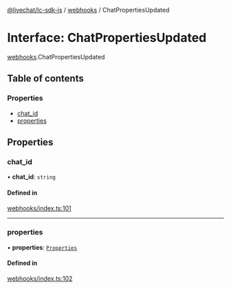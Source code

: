 [@livechat/lc-sdk-js](../README.md) / [webhooks](../modules/webhooks.md) / ChatPropertiesUpdated

# Interface: ChatPropertiesUpdated

[webhooks](../modules/webhooks.md).ChatPropertiesUpdated

## Table of contents

### Properties

- [chat\_id](webhooks.ChatPropertiesUpdated.md#chat_id)
- [properties](webhooks.ChatPropertiesUpdated.md#properties)

## Properties

### chat\_id

• **chat\_id**: `string`

#### Defined in

[webhooks/index.ts:101](https://github.com/livechat/lc-sdk-js/blob/a921f8a/src/webhooks/index.ts#L101)

___

### properties

• **properties**: [`Properties`](webhooks_structures_structures.Properties.md)

#### Defined in

[webhooks/index.ts:102](https://github.com/livechat/lc-sdk-js/blob/a921f8a/src/webhooks/index.ts#L102)
